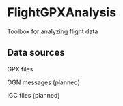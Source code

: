 # FlightGPXAnalysis
Toolbox for analyzing flight data

## Data sources
GPX files

OGN messages (planned)

IGC files (planned)

